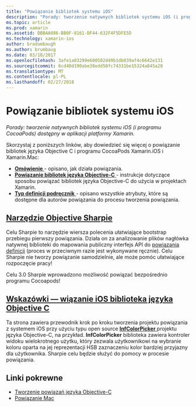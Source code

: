 ```yaml
---
title: "Powiązanie bibliotek systemu iOS"
description: "Porady: tworzenie natywnych bibliotek systemu iOS (i programu CocoaPods) dostępny w aplikacji platformy Xamarin."
ms.topic: article
ms.prod: xamarin
ms.assetid: DBBAA086-BB0F-8161-DF44-632F4F5DFE5D
ms.technology: xamarin-ios
author: bradumbaugh
ms.author: brumbaug
ms.date: 03/18/2017
ms.openlocfilehash: 3afe1a03299e600502d49b1db039af4c6642e131
ms.sourcegitcommit: 6cd40d190abe38edd50fc74331be15324a845a28
ms.translationtype: MT
ms.contentlocale: pl-PL
ms.lasthandoff: 02/27/2018
---
```

# <a name="binding-ios-libraries"></a>Powiązanie bibliotek systemu iOS

_Porady: tworzenie natywnych bibliotek systemu iOS (i programu CocoaPods) dostępny w aplikacji platformy Xamarin._

Skorzystaj z poniższych linków, aby dowiedzieć się więcej o powiązanie bibliotek języka Objective C i programu CocoaPods Xamarin.iOS i Xamarin.Mac:

- [**Omówienie** ](~/cross-platform/macios/binding/overview.md) -
  opisano, jak działa powiązania.
- [**Powiązanie bibliotek języka Objective-C** ](~/cross-platform/macios/binding/objective-c-libraries.md) -
  instrukcje dotyczące sposobu powiązać bibliotek języka Objective-C do użycia w projektach Xamarin.
- [**Typ definicji podręcznik** ](~/cross-platform/macios/binding/binding-types-reference.md) -
  opisano wszystkie atrybuty, które są dostępne dla autorów powiązania do procesu tworzenia powiązania.

## <a name="objective-sharpiecross-platformmaciosbindingobjective-sharpieindexmd"></a>[Narzędzie Objective Sharpie](~/cross-platform/macios/binding/objective-sharpie/index.md)

Celu Sharpie to narzędzie wiersza polecenia ułatwiające bootstrap przebiegu pierwszy powiązania.
Działa on za analizowanie plików nagłówka natywnej biblioteki do mapowania publiczny interfejs API do [powiązania definicji](~/cross-platform/macios/binding/objective-c-libraries.md) (proces w przeciwnym razie jest wykonywane ręcznie). Celu Sharpie nie tworzy powiązanie samodzielnie, ale może pomóc ułatwiające rozpoczęcie pracy!

Celu 3.0 Sharpie wprowadzono możliwość powiązać bezpośrednio programu Cocoapods!

## <a name="walkthrough---binding-an-ios-objective-c-librarywalkthroughmd"></a>[Wskazówki — wiązanie iOS biblioteka języka Objective C](walkthrough.md)

Ta strona zawiera przewodnik krok po kroku tworzenia projektu powiązania z systemem iOS przy użyciu typu open source [ **InfColorPicker** ](https://github.com/InfinitApps/InfColorPicker) projektu języka Objective-C, na przykład. **InfColorPicker** biblioteka zawiera kontroler widoku wielokrotnego użytku, który zezwala użytkownikowi na wybranie koloru oparta na jej reprezentacji HSB zaznaczeniu kolor bardziej przyjazny dla użytkownika.
Sharpie celu będzie służyć do pomocy w procesie powiązania.



## <a name="related-links"></a>Linki pokrewne

- [Tworzenie powiązań języka Objective-C](~/cross-platform/macios/binding/index.md)
- [Powiązanie Mac](~/mac/platform/binding.md)
